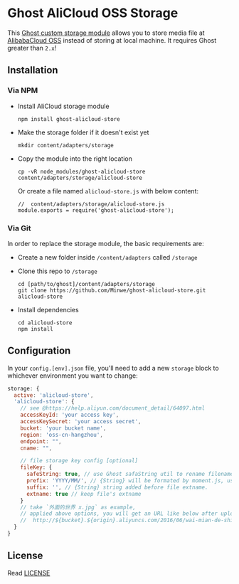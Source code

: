 # Ghost AliCloud OSS Storage

This [Ghost custom storage module](https://ghost.org/docs/concepts/storage-adapters/) allows you to store media file at [AlibabaCloud OSS](https://www.alibabacloud.com) instead of storing at local machine. It requires Ghost greater than `2.x`!

## Installation

### Via NPM

- Install AliCloud storage module

  ```
  npm install ghost-alicloud-store
  ```
- Make the storage folder if it doesn't exist yet

  ```
  mkdir content/adapters/storage
  ```
- Copy the module into the right location

  ```
  cp -vR node_modules/ghost-alicloud-store content/adapters/storage/alicloud-store
  ```
  
  Or create a file named `alicloud-store.js` with below content:
  
  ```
  //  content/adapters/storage/alicloud-store.js
  module.exports = require('ghost-alicloud-store');
  ```

### Via Git

In order to replace the storage module, the basic requirements are:

- Create a new folder inside `/content/adapters` called `/storage`

- Clone this repo to `/storage`

  ```
  cd [path/to/ghost]/content/adapters/storage
  git clone https://github.com/Minwe/ghost-alicloud-store.git alicloud-store
  ```

- Install dependencies

  ```
  cd alicloud-store
  npm install
  ```

## Configuration

In your `config.[env].json` file, you'll need to add a new `storage` block to whichever environment you want to change:

```javascript
storage: {
  active: 'alicloud-store',
  'alicloud-store': {
    // see @https://help.aliyun.com/document_detail/64097.html
    accessKeyId: 'your access key',
    accessKeySecret: 'your access secret',
    bucket: 'your bucket name',
    region: 'oss-cn-hangzhou',
    endpoint: "",
    cname: "",

    // file storage key config [optional]
    fileKey: {
      safeString: true, // use Ghost safaString util to rename filename, e.g. Chinese to Pinyin
      prefix: 'YYYY/MM/', // {String} will be formated by moment.js, using `[]` to escape,
      suffix: '', // {String} string added before file extname.
      extname: true // keep file's extname
    }
    // take `外面的世界 x.jpg` as example,
    // applied above options, you will get an URL like below after uploaded:
    //  http://${bucket}.${origin}.aliyuncs.com/2016/06/wai-mian-de-shi-jie-x.jpg
  }
}
```

## License

Read [LICENSE](LICENSE)
